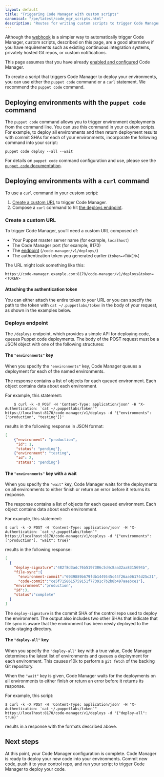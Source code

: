 ```yaml
---
layout: default
title: "Triggering Code Manager with custom scripts"
canonical: "/pe/latest/code_mgr_scripts.html"
description: "Routes for writing custom scripts to trigger Code Manager for managing and deploying Puppet code."
---
```


[repo]: ./cmgmt_control_repo.html
[puppetfile]: ./cmgmt_puppetfile.html
[code_mgr]: ./code_mgr.html
[r10k]: ./r10k.html
[cli]: ./code_mgr_cli.html
[code_mgr_config]: ./code_mgr_config.html
[code_mgr_custom]: ./code_mgr_custom.html
[code_mgr_webhook]: ./code_mgr_webhook.html
[filesync]: ./cmgmt_filesync.html



Although the [webhook][code_mgr_webhook] is a simpler way to automatically trigger Code Manager, custom scripts, described on this page, are a good alternative if you have requirements such as existing continuous integration systems, privately hosted Git repos, or custom notifications.

This page assumes that you have already [enabled and configured][code_mgr_config] Code Manager.

To create a script that triggers Code Manager to deploy your environments, you can use either the `puppet code` command or a `curl` statement. We recommend the `puppet code` command.

## Deploying environments with the `puppet code` command

The `puppet code` command allows you to trigger environment deployments from the command line. You can use this command in your custom scripts. For example, to deploy all environments and then return deployment results with commit SHAs for each of your environments, incorporate the following command into your script:

`puppet code deploy --all --wait`

For details on `puppet code` command configuration and use, please see the [`puppet code` documentation][cli].

## Deploying environments with a `curl` command

To use a `curl` command in your custom script:

1. [Create a custom URL](#create-a-custom-url) to trigger Code Manager.
2. Compose a `curl` command to hit [the deploys endpoint](#deploys-endpoint).

### Create a custom URL

To trigger Code Manager, you’ll need a custom URL composed of:

* Your Puppet master server name (for example, `localhost`)
* The Code Manager port (for example, 8170)
* The [endpoint](#deploys-endpoint) (`/code-manager/v1/deploys/`)
* The authentication token you generated earlier (`token=<TOKEN>`)

The URL might look something like this: 

```
https://code-manager.example.com:8170/code-manager/v1/deploys&token=<TOKEN>
```

#### Attaching the authentication token

You can either attach the entire token to your URL or you can specify the path to the token with `cat ~/.puppetlabs/token` in the body of your request, as shown in the examples below.

### Deploys endpoint

The `/deploys` endpoint, which provides a simple API for deploying code, queues Puppet code deployments. The body of the POST request must be a JSON object with one of the following structures:

#### The `"environments"` key

When you specify the `"environments"` key, Code Manager queues a deployment for each of the named environments.

The response contains a list of objects for each queued environment. Each object contains data about each environment.

For example, this statement:

```
    $ curl -k -X POST -H 'Content-Type: application/json' -H "X-Authentication: `cat ~/.puppetlabs/token`" https://localhost:8170/code-manager/v1/deploys -d '{"environments": ["production", "testing"]}'
```

results in the following response in JSON format:

```json
[
    {"environment": "production",
     "id": 1,
     "status": "pending"},
    {"environment": "testing",
     "id": 2,
     "status": "pending"}
```

#### The `"environments"` key with a wait

When you specify the `"wait"` key, Code Manager waits for the deployments on all environments to either finish or return an error before it returns its response.

The response contains a list of objects for each queued environment. Each
object contains data about each environment.


For example, this statement:

```
$ curl -k -X POST -H 'Content-Type: application/json' -H "X-Authentication: `cat ~/.puppetlabs/token`" https://localhost:8170/code-manager/v1/deploys -d '{"environments": ["production"], "wait": true}'
```

results in the following response:

```json
[
  {
    "deploy-signature":"482f8d3adc76b5197306c5d4c8aa32aa8315694b",
    "file-sync":{
      "environment-commit":"6939889b679fdb1449545c44f26aa06174d25c21",
      "code-commit":"ce5f7158615759151f77391c7b2b8b497aaebce1"},
    "environment":"production",
    "id":3,
    "status":"complete"
  }
]
```

The `deploy-signature` is the commit SHA of the control repo used to deploy the environment. The output also includes two other SHAs that indicate that file sync is aware that the environment has been newly deployed to the code-staging directory.

#### The `"deploy-all"` key

When you specify the `"deploy-all"` key with a true value, Code Manager determines
the latest list of environments and queues a deployment for each environment. This
causes r10k to perform a `git fetch` of the backing Git repository.

When the `"wait"` key is given, Code Manager waits for the deployments on all environments to either finish or return an error before it returns its response.

For example, this script:

```
$ curl -k -X POST -H 'Content-Type: application/json' -H "X-Authentication: `cat ~/.puppetlabs/token`" https://localhost:8170/code-manager/v1/deploys -d '{"deploy-all": true}'
```

results in a response with the formats described above.

## Next steps

At this point, your Code Manager configuration is complete. Code Manager is ready to deploy your new code into your environments. Commit new code, push it to your control repo, and run your script to trigger Code Manager to deploy your code.
